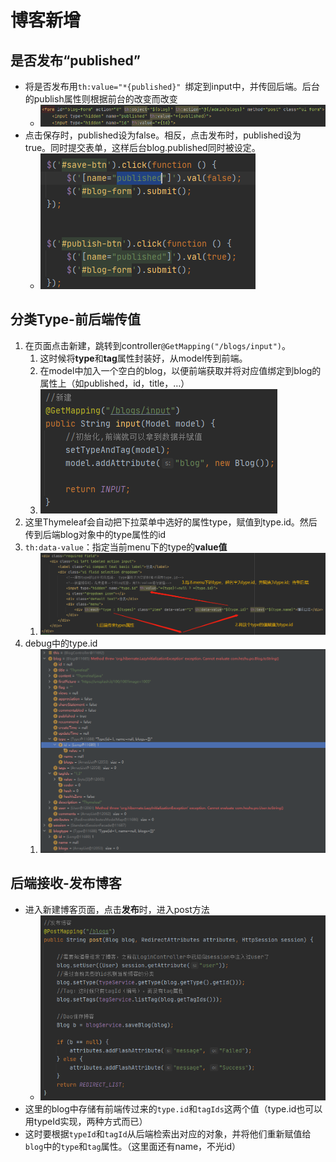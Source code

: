 # 博客新增

## 是否发布“published”

* 将是否发布用`th:value="*{published}" `绑定到input中，并传回后端。后台的publish属性则根据前台的改变而改变
  * ![image-20210202112025122](https://raw.githubusercontent.com/TWDH/General/pic/img/image-20210202112025122.png)
* 点击保存时，published设为false。相反，点击发布时，published设为true。同时提交表单，这样后台blog.published同时被设定。
  * ![image-20210202111259038](https://raw.githubusercontent.com/TWDH/General/pic/img/image-20210202111259038.png)

## 分类Type-前后端传值

1. 在页面点击新建，跳转到controller`@GetMapping("/blogs/input")`。
   1. 这时候将**type**和**tag**属性封装好，从model传到前端。
   2. 在model中加入一个空白的blog，以便前端获取并将对应值绑定到blog的属性上（如published，id，title，…）
   3. ![image-20210202161751725](https://raw.githubusercontent.com/TWDH/General/pic/img/image-20210202161751725.png)
2. 这里Thymeleaf会自动把下拉菜单中选好的属性type，赋值到type.id。然后传到后端blog对象中的type属性的id
3. `th:data-value`：指定当前menu下的type的**value值**
   1. ![image-20210202160322547](https://raw.githubusercontent.com/TWDH/General/pic/img/image-20210202160322547.png)
4. debug中的type.id
   1. ![image-20210202155842773](https://raw.githubusercontent.com/TWDH/General/pic/img/image-20210202155842773.png)

## 后端接收-发布博客

* 进入新建博客页面，点击**发布**时，进入post方法
  * ![image-20210202180714483](https://raw.githubusercontent.com/TWDH/General/pic/img/image-20210202180714483.png)
* 这里的blog中存储有前端传过来的`type.id`和`tagIds`这两个值（type.id也可以用typeId实现，两种方式而已）
* 这时要根据`typeId`和`tagId`从后端检索出对应的对象，并将他们重新赋值给`blog`中的`type`和`tag`属性。（这里面还有name，不光id）